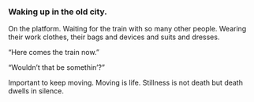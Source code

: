 ### Waking up in the old city.

On the platform. Waiting for the train with so many other people. Wearing their work clothes, their bags and devices and suits and dresses. 

“Here comes the train now.”
 
“Wouldn’t that be somethin’?”

Important to keep moving. Moving is life. Stillness is not death but death dwells in silence. 